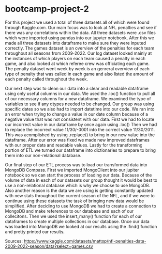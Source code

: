 # bootcamp-project-2
For this project we used a total of three datasets all of which were found through Kaggle.com.
Our main focus was to look at NFL penalties and see if there was any correlations within the data.
All three datasets were .csv files which were imported using pandas into our jupyter notebook.
After this we made all three datasets into dataframe to make sure they were inputed correctly.
The games dataset is an overview of the penalties for each team throughout all seasons from 2009-2022.
Our log dataset looked mainly at the instances of which players on each team caused a penalty in each game, and also looked at which referee crew was officiating each game.
The penalty dataset went week by week is an genreral overview of each type of penalty that was called in each game and also listed the amount of each penalty called throughout the week. 

 Our next step was to clean our data into a clear and readable dataframe using only useful columns in our data.
 We used the .loc() function to pull all of our necessary columns for a new dataframe.
 We examined the type of variables to see if any dtypes needed to be changed.
 Our group was using specific dates so we also had to import datetime into our code.
 We ran into an error when trying to change a value in our date column because of a negative value that was not consistent with our data.
 First we had to locate our incorrect value in our dataframe by once again using .loc() 
 Then we had to replace the incorrect value 11/30/-0001 into the correct value 11/30/2011.
 This was acomplished by using .replace() to bring in our new value into the dataframe.
 After our error was fixed we made new improved dataframes with our proper data and readable values.
 Lastly for the transforming portion of ETL we turned our dataframe into dictionaries to prepare to bring them into our non-relational database.

 Our final step of our ETL process was to load our transformed data into MongoDB Compass.
 First we imported MongoClient into our jupiter notebook so we can start the process of loading our data.
 Because of the volume of data in each of our datasets our group thought it would be best to use a non-relational database which is why we choose to use MongoDB.
 Also another reason is the data we are using is getting constantly updated with new stats throughout the current season of the NFL, and if we were to continue using these datasets the task of bringing new data would be simplified.
 After deciding to use MongoDB we had to create a connection to MongoDB and make references to our database and each of our collecitons.
 Then we used the insert_many() function for each of our dataframes to create multiple collections in our database.
 Once our data was loaded into MongoDB we looked at our results using the .find() function and pretty printed our results.


 Sources:
 https://www.kaggle.com/datasets/mattop/nfl-penalties-data-2009-2022-season/data?select=games.csv
 
 

